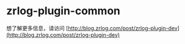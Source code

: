 # zrlog-plugin-common

想了解更多信息，请访问 [http://blog.zrlog.com/post/zrlog-plugin-dev](http://blog.zrlog.com/post/zrlog-plugin-dev)